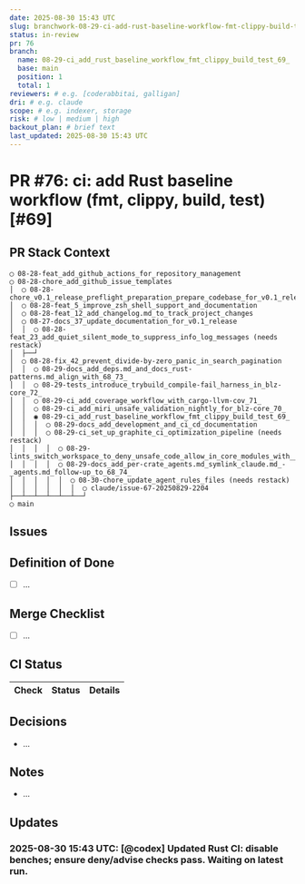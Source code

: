 ```yaml
---
date: 2025-08-30 15:43 UTC
slug: branchwork-08-29-ci-add-rust-baseline-workflow-fmt-clippy-build-test-69
status: in-review
pr: 76
branch:
  name: 08-29-ci_add_rust_baseline_workflow_fmt_clippy_build_test_69_
  base: main
  position: 1
  total: 1
reviewers: # e.g. [coderabbitai, galligan]
dri: # e.g. claude
scope: # e.g. indexer, storage
risk: # low | medium | high
backout_plan: # brief text
last_updated: 2025-08-30 15:43 UTC
---
```


# PR #76: ci: add Rust baseline workflow (fmt, clippy, build, test) [#69]

## PR Stack Context

```text
◯ 08-28-feat_add_github_actions_for_repository_management
◯ 08-28-chore_add_github_issue_templates
│  ◯ 08-28-chore_v0.1_release_preflight_preparation_prepare_codebase_for_v0.1_release_by_organizing_and_validating_all_components
│  ◯ 08-28-feat_5_improve_zsh_shell_support_and_documentation
│  ◯ 08-28-feat_12_add_changelog.md_to_track_project_changes
│  ◯ 08-27-docs_37_update_documentation_for_v0.1_release
│  │  ◯ 08-28-feat_23_add_quiet_silent_mode_to_suppress_info_log_messages (needs restack)
│  ├──┘
│  ◯ 08-28-fix_42_prevent_divide-by-zero_panic_in_search_pagination
│  │  ◯ 08-29-docs_add_deps.md_and_docs_rust-patterns.md_align_with_68_73_
│  │  ◯ 08-29-tests_introduce_trybuild_compile-fail_harness_in_blz-core_72_
│  │  ◯ 08-29-ci_add_coverage_workflow_with_cargo-llvm-cov_71_
│  │  ◯ 08-29-ci_add_miri_unsafe_validation_nightly_for_blz-core_70_
│  │  ◉ 08-29-ci_add_rust_baseline_workflow_fmt_clippy_build_test_69_
│  │  │  ◯ 08-29-docs_add_development_and_ci_cd_documentation
│  │  │  ◯ 08-29-ci_set_up_graphite_ci_optimization_pipeline (needs restack)
│  │  │  │  ◯ 08-29-lints_switch_workspace_to_deny_unsafe_code_allow_in_core_modules_with___safety_docs_75_
│  │  │  │  ◯ 08-29-docs_add_per-crate_agents.md_symlink_claude.md_-_agents.md_follow-up_to_68_74_
│  │  │  │  │  ◯ 08-30-chore_update_agent_rules_files (needs restack)
│  │  │  │  │  │  ◯ claude/issue-67-20250829-2204
├──┴──┴──┴──┴──┴──┘
◯ main
```

## Issues

## Definition of Done

- [ ] …

## Merge Checklist

- [ ] …

## CI Status

| Check | Status | Details |
|-------|--------|---------|

## Decisions

- …

## Notes

- …

## Updates

### 2025-08-30 15:43 UTC: [@codex] Updated Rust CI: disable benches; ensure deny/advise checks pass. Waiting on latest run.
